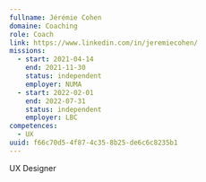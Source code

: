 ```yaml
---
fullname: Jérémie Cohen
domaine: Coaching
role: Coach
link: https://www.linkedin.com/in/jeremiecohen/
missions:
  - start: 2021-04-14
    end: 2021-11-30
    status: independent
    employer: NUMA
  - start: 2022-02-01
    end: 2022-07-31
    status: independent
    employer: LBC
competences:
  - UX
uuid: f66c70d5-4f87-4c35-8b25-de6c6c8235b1
---
```

UX Designer